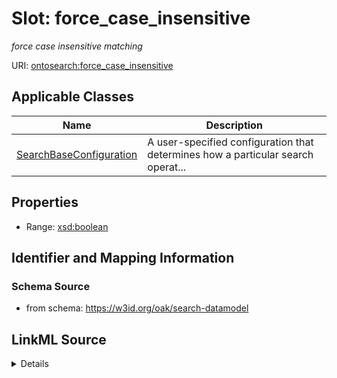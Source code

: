 # Slot: force_case_insensitive
_force case insensitive matching_


URI: [ontosearch:force_case_insensitive](https://w3id.org/oak/search-datamodel/force_case_insensitive)



<!-- no inheritance hierarchy -->




## Applicable Classes

| Name | Description |
| --- | --- |
[SearchBaseConfiguration](SearchBaseConfiguration.md) | A user-specified configuration that determines how a particular search operat...






## Properties

* Range: [xsd:boolean](http://www.w3.org/2001/XMLSchema#boolean)







## Identifier and Mapping Information







### Schema Source


* from schema: https://w3id.org/oak/search-datamodel




## LinkML Source

<details>
```yaml
name: force_case_insensitive
description: force case insensitive matching
from_schema: https://w3id.org/oak/search-datamodel
rank: 1000
alias: force_case_insensitive
owner: SearchBaseConfiguration
domain_of:
- SearchBaseConfiguration
range: boolean

```
</details>